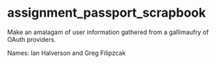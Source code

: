 # assignment_passport_scrapbook

Make an amalagam of user information gathered from a gallimaufry of OAuth providers.

Names: Ian Halverson and Greg Filipzcak

